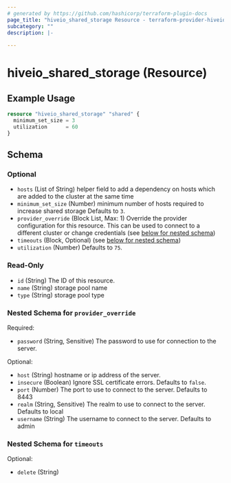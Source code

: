 ```yaml
---
# generated by https://github.com/hashicorp/terraform-plugin-docs
page_title: "hiveio_shared_storage Resource - terraform-provider-hiveio"
subcategory: ""
description: |-
  
---
```


# hiveio_shared_storage (Resource)



## Example Usage

```terraform
resource "hiveio_shared_storage" "shared" {
  minimum_set_size = 3
  utilization      = 60
}
```

<!-- schema generated by tfplugindocs -->
## Schema

### Optional

- `hosts` (List of String) helper field to add a dependency on hosts which are added to the cluster at the same time
- `minimum_set_size` (Number) minimum number of hosts required to increase shared storage Defaults to `3`.
- `provider_override` (Block List, Max: 1) Override the provider configuration for this resource.  This can be used to connect to a different cluster or change credentials (see [below for nested schema](#nestedblock--provider_override))
- `timeouts` (Block, Optional) (see [below for nested schema](#nestedblock--timeouts))
- `utilization` (Number) Defaults to `75`.

### Read-Only

- `id` (String) The ID of this resource.
- `name` (String) storage pool name
- `type` (String) storage pool type

<a id="nestedblock--provider_override"></a>
### Nested Schema for `provider_override`

Required:

- `password` (String, Sensitive) The password to use for connection to the server.

Optional:

- `host` (String) hostname or ip address of the server.
- `insecure` (Boolean) Ignore SSL certificate errors. Defaults to `false`.
- `port` (Number) The port to use to connect to the server. Defaults to 8443
- `realm` (String, Sensitive) The realm to use to connect to the server. Defaults to local
- `username` (String) The username to connect to the server. Defaults to admin


<a id="nestedblock--timeouts"></a>
### Nested Schema for `timeouts`

Optional:

- `delete` (String)
